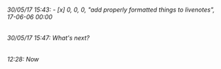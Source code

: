 
###### 30/05/17 15:43: - [x] 0, 0,  0, "add properly formatted things to livenotes", 17-06-06 00:00

###### 30/05/17 15:47: What's next? 

###### 12:28: Now
